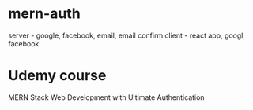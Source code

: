 # mern-auth
server - google, facebook, email, email confirm
client - react app, googl, facebook

# Udemy course
MERN Stack Web Development with Ultimate Authentication
